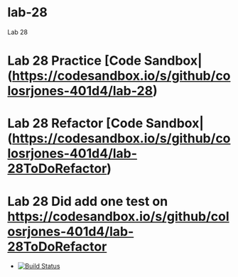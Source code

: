 # lab-28
Lab 28

# Lab 28 Practice [Code Sandbox|(https://codesandbox.io/s/github/colosrjones-401d4/lab-28)

# Lab 28 Refactor [Code Sandbox|(https://codesandbox.io/s/github/colosrjones-401d4/lab-28ToDoRefactor)

# Lab 28 Did add one test on https://codesandbox.io/s/github/colosrjones-401d4/lab-28ToDoRefactor

* [![Build Status](https://travis-ci.org/colosrjones-401d4/lab-28ToDoRefactor.svg?branch=master)](https://travis-ci.org/colosrjones-401d4/lab-28ToDoRefactor)
